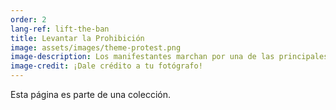 ```yaml
---
order: 2
lang-ref: lift-the-ban
title: Levantar la Prohibición
image: assets/images/theme-protest.png
image-description: Los manifestantes marchan por una de las principales calles de Chicago. Un letrero dice "Marcha del hambre.""
image-credit: ¡Dale crédito a tu fotógrafo!
---
```


Esta página es parte de una colección.
